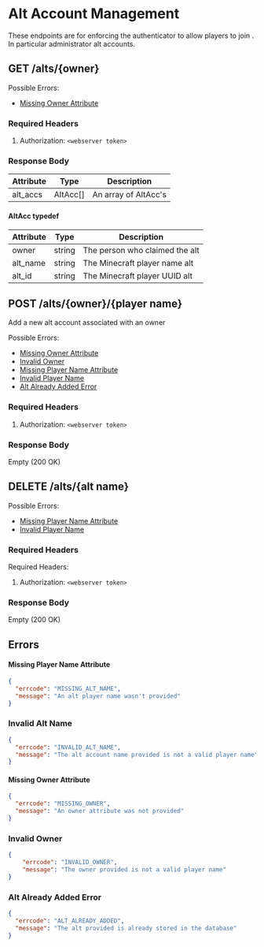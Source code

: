 # Alt Account Management
These endpoints are for enforcing the authenticator to allow players to join
. In particular administrator alt accounts.

## GET /alts/{owner}
Possible Errors:
 * [Missing Owner Attribute](#Missing-Owner-Attribute)

### Required Headers
 1. Authorization: `<webserver token>` 

### Response Body
| Attribute | Type     | Description          |
|-----------|----------|----------------------|
| alt_accs  | AltAcc[] | An array of AltAcc's |

#### AltAcc typedef
| Attribute | Type   | Description                    |
|-----------|--------|--------------------------------|
| owner     | string | The person who claimed the alt |
| alt_name  | string | The Minecraft player name alt  |
| alt_id    | string | The Minecraft player UUID alt  |


## POST /alts/{owner}/{player name}
Add a new alt account associated with an owner

Possible Errors:
 * [Missing Owner Attribute](#Missing-Owner-Attribute)
 * [Invalid Owner](#Invalid-Owner)
 * [Missing Player Name Attribute](#Missing-Player-Name-Attribute)
 * [Invalid Player Name](#Invalid-Alt-Name)
 * [Alt Already Added Error](#Alt-Already-Added-Error)

### Required Headers
 1. Authorization: `<webserver token>` 

### Response Body
Empty (200 OK)

## DELETE /alts/{alt name}
Possible Errors:
 * [Missing Player Name Attribute](#Missing-Player-Name-Attribute)
 * [Invalid Player Name](#Invalid-Alt-Name)

### Required Headers
Required Headers:
 1. Authorization: `<webserver token>` 

### Response Body
Empty (200 OK)

## Errors

#### Missing Player Name Attribute
```json
{
  "errcode": "MISSING_ALT_NAME",
  "message": "An alt player name wasn't provided"
}
```

### Invalid Alt Name
```json
{
  "errcode": "INVALID_ALT_NAME",
  "message": "The alt account name provided is not a valid player name"
}
```

#### Missing Owner Attribute
```json
{
  "errcode": "MISSING_OWNER",
  "message": "An owner attribute was not provided"
}
```

### Invalid Owner
```json
{
	"errcode": "INVALID_OWNER",
	"message": "The owner provided is not a valid player name"
}
```

### Alt Already Added Error
```json
{
  "errcode": "ALT_ALREADY_ADDED",
  "message": "The alt provided is already stored in the database"
}
```
